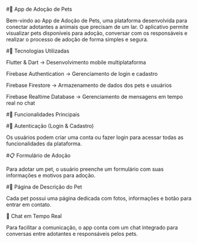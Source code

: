 #🐾 App de Adoção de Pets

Bem-vindo ao App de Adoção de Pets, uma plataforma desenvolvida para conectar adotantes a animais que precisam de um lar. O aplicativo permite visualizar pets disponíveis para adoção, conversar com os responsáveis e realizar o processo de adoção de forma simples e segura.

#🚀 Tecnologias Utilizadas

Flutter & Dart → Desenvolvimento mobile multiplataforma

Firebase Authentication → Gerenciamento de login e cadastro

Firebase Firestore → Armazenamento de dados dos pets e usuários

Firebase Realtime Database → Gerenciamento de mensagens em tempo real no chat

#📱 Funcionalidades Principais

#🔐 Autenticação (Login & Cadastro)

Os usuários podem criar uma conta ou fazer login para acessar todas as funcionalidades da plataforma.



#📋 Formulário de Adoção

Para adotar um pet, o usuário preenche um formulário com suas informações e motivos para adoção.



#🐶 Página de Descrição do Pet

Cada pet possui uma página dedicada com fotos, informações e botão para entrar em contato.



💬 Chat em Tempo Real

Para facilitar a comunicação, o app conta com um chat integrado para conversas entre adotantes e responsáveis pelos pets.

